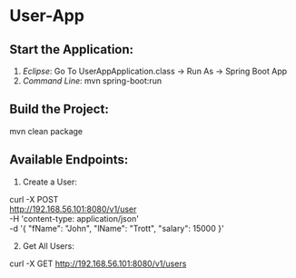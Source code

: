 # User-App

Start the Application:
----------------------
1) *Eclipse*: Go To UserAppApplication.class -> Run As -> Spring Boot App
2) *Command Line*: mvn spring-boot:run

Build the Project:
------------------
mvn clean package

Available Endpoints:
--------------------
1) Create a User:

curl -X POST \
  http://192.168.56.101:8080/v1/user \
  -H 'content-type: application/json' \
  -d '{
	"fName": "John",
	"lName": "Trott",
	"salary": 15000
}'

2) Get All Users:

curl -X GET http://192.168.56.101:8080/v1/users
